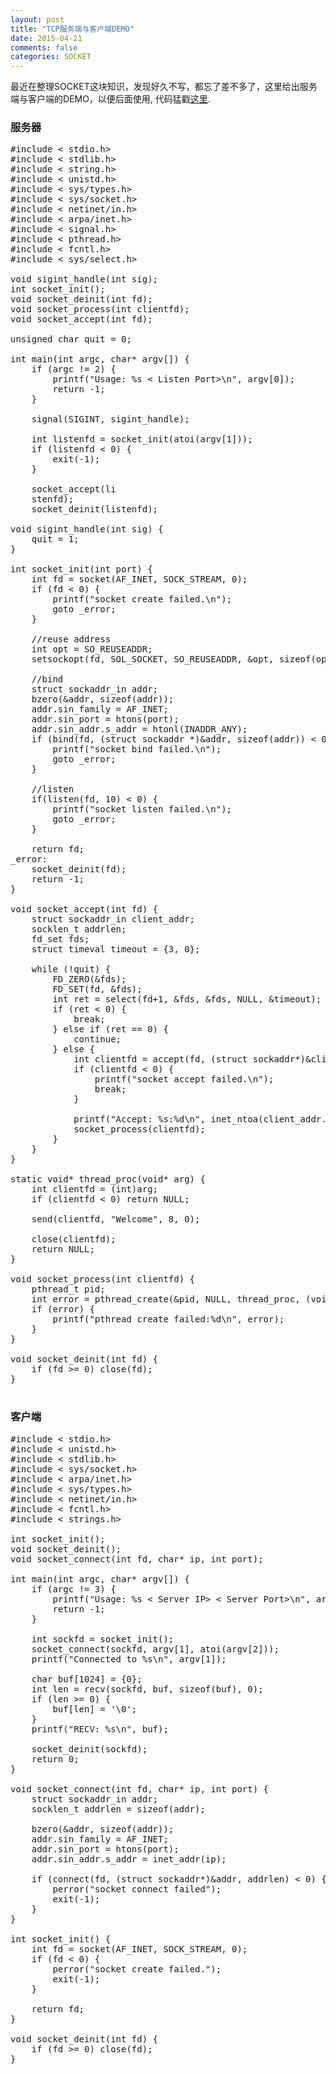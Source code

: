 ```yaml
---
layout: post
title: "TCP服务端与客户端DEMO"
date: 2015-04-21
comments: false
categories: SOCKET
---
```

最近在整理SOCKET这块知识，发现好久不写，都忘了差不多了，这里给出服务端与客户端的DEMO，以便后面使用, 代码猛戳[这里](https://github.com/smallmuou/tcp_server_client_demo).

### 服务器
<pre>
#include < stdio.h>  
#include < stdlib.h>  
#include < string.h>  
#include < unistd.h>  
#include < sys/types.h>  
#include < sys/socket.h>  
#include < netinet/in.h>  
#include < arpa/inet.h>  
#include < signal.h>
#include < pthread.h>
#include < fcntl.h>
#include < sys/select.h>

void sigint_handle(int sig);
int socket_init();
void socket_deinit(int fd);
void socket_process(int clientfd);
void socket_accept(int fd);

unsigned char quit = 0;

int main(int argc, char* argv[]) {
    if (argc != 2) {
        printf("Usage: %s < Listen Port>\n", argv[0]);
        return -1;
    }

    signal(SIGINT, sigint_handle);
    
    int listenfd = socket_init(atoi(argv[1]));
    if (listenfd < 0) {
        exit(-1);
    }
        
    socket_accept(li
    stenfd);
    socket_deinit(listenfd);

void sigint_handle(int sig) {
    quit = 1;
}

int socket_init(int port) {
    int fd = socket(AF_INET, SOCK_STREAM, 0);
    if (fd < 0) {
        printf("socket create failed.\n");
        goto _error;
    }

    //reuse address
    int opt = SO_REUSEADDR;
    setsockopt(fd, SOL_SOCKET, SO_REUSEADDR, &opt, sizeof(opt)); 

    //bind
    struct sockaddr_in addr;  
    bzero(&addr, sizeof(addr));
    addr.sin_family = AF_INET;
    addr.sin_port = htons(port);
    addr.sin_addr.s_addr = htonl(INADDR_ANY);
    if (bind(fd, (struct sockaddr *)&addr, sizeof(addr)) < 0) {
        printf("socket bind failed.\n");
        goto _error;
    }

    //listen
    if(listen(fd, 10) < 0) {
        printf("socket listen failed.\n");
        goto _error;
    }  

    return fd;
_error:
    socket_deinit(fd);
    return -1;
}

void socket_accept(int fd) {
    struct sockaddr_in client_addr;
    socklen_t addrlen;
    fd_set fds;
    struct timeval timeout = {3, 0};

    while (!quit) {
        FD_ZERO(&fds);
        FD_SET(fd, &fds);
        int ret = select(fd+1, &fds, &fds, NULL, &timeout);
        if (ret < 0) {
            break;
        } else if (ret == 0) {
            continue;
        } else {
            int clientfd = accept(fd, (struct sockaddr*)&client_addr, &addrlen);
            if (clientfd < 0) {
                printf("socket accept failed.\n");
                break;
            }

            printf("Accept: %s:%d\n", inet_ntoa(client_addr.sin_addr), htons(client_addr.sin_port));
            socket_process(clientfd);
        }
    }
}

static void* thread_proc(void* arg) {
    int clientfd = (int)arg;
    if (clientfd < 0) return NULL;

    send(clientfd, "Welcome", 8, 0);

    close(clientfd);
    return NULL;
}

void socket_process(int clientfd) {
    pthread_t pid;
    int error = pthread_create(&pid, NULL, thread_proc, (void*)clientfd);
    if (error) {
        printf("pthread create failed:%d\n", error);
    }
}

void socket_deinit(int fd) {
    if (fd >= 0) close(fd);
}

</pre>
    
### 客户端
<pre>
#include < stdio.h>
#include < unistd.h>
#include < stdlib.h>
#include < sys/socket.h>
#include < arpa/inet.h>
#include < sys/types.h>
#include < netinet/in.h>  
#include < fcntl.h>
#include < strings.h>

int socket_init();
void socket_deinit();
void socket_connect(int fd, char* ip, int port);

int main(int argc, char* argv[]) {
    if (argc != 3) {
        printf("Usage: %s < Server IP> < Server Port>\n", argv[0]);
        return -1;
    }

    int sockfd = socket_init();
    socket_connect(sockfd, argv[1], atoi(argv[2]));
    printf("Connected to %s\n", argv[1]);

    char buf[1024] = {0};
    int len = recv(sockfd, buf, sizeof(buf), 0);
    if (len >= 0) {
        buf[len] = '\0';
    }
    printf("RECV: %s\n", buf);

    socket_deinit(sockfd);
    return 0;
}

void socket_connect(int fd, char* ip, int port) {
    struct sockaddr_in addr;
    socklen_t addrlen = sizeof(addr);

    bzero(&addr, sizeof(addr));
    addr.sin_family = AF_INET;
    addr.sin_port = htons(port);
    addr.sin_addr.s_addr = inet_addr(ip);

    if (connect(fd, (struct sockaddr*)&addr, addrlen) < 0) {
        perror("socket connect failed");
        exit(-1);
    }
}

int socket_init() {
    int fd = socket(AF_INET, SOCK_STREAM, 0);
    if (fd < 0) {
        perror("socket create failed.");
        exit(-1);
    }

    return fd;
}

void socket_deinit(int fd) {
    if (fd >= 0) close(fd);
}

</pre>
